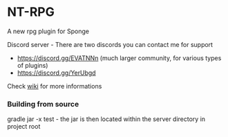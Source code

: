 # NT-RPG

A new rpg plugin for Sponge

Discord server - There are two discords you can contact me for support

- https://discord.gg/EVATNNn (much larger community, for various types of plugins)
- https://discord.gg/YerUbgd

Check [wiki](https://github.com/NeumimTo/NT-RPG/wiki) for more informations

### Building from source

gradle jar -x test - the jar is then located within the server directory in project root